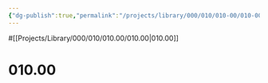 ```yaml
---
{"dg-publish":true,"permalink":"/projects/library/000/010/010-00/010-00/","noteIcon":"0","created":"2024-01-31T10:10:26.860+09:00","updated":"2024-02-05T10:53:07.660+09:00"}
---
```


#[[Projects/Library/000/010/010.00/010.00\|010.00]]
# 010.00

